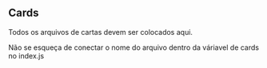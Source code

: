 ## Cards

Todos os arquivos de cartas devem ser colocados aqui.

Não se esqueça de conectar o nome do arquivo dentro da váriavel de cards no index.js